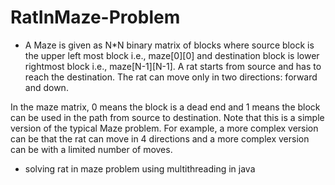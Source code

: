 # RatInMaze-Problem

- A Maze is given as N*N binary matrix of blocks where source block is the upper left most block i.e., maze[0][0] and destination block is lower rightmost block i.e., maze[N-1][N-1]. A rat starts from source and has to reach the destination. The rat can move only in two directions: forward and down. 

In the maze matrix, 0 means the block is a dead end and 1 means the block can be used in the path from source to destination. Note that this is a simple version of the typical Maze problem. For example, a more complex version can be that the rat can move in 4 directions and a more complex version can be with a limited number of moves.

- solving rat in maze problem using multithreading in java
